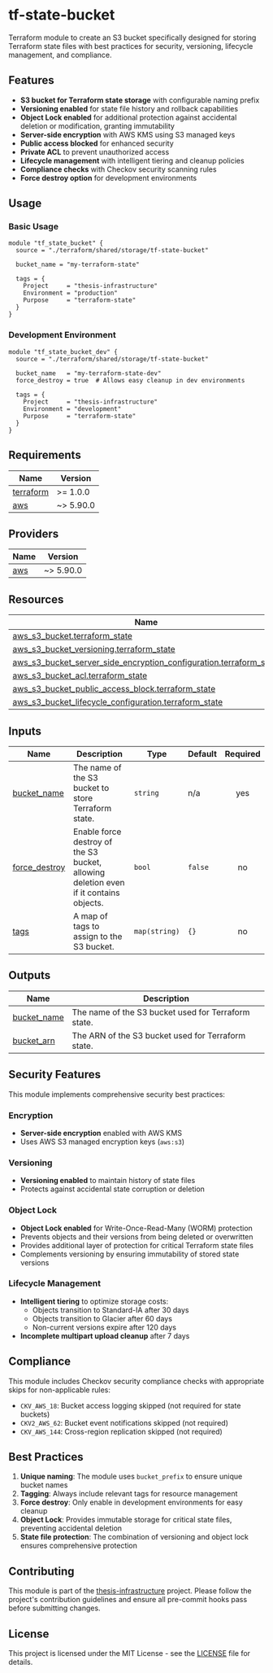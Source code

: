 # tf-state-bucket

Terraform module to create an S3 bucket specifically designed for storing Terraform state files with best practices for security, versioning, lifecycle management, and compliance.

## Features

- **S3 bucket for Terraform state storage** with configurable naming prefix
- **Versioning enabled** for state file history and rollback capabilities
- **Object Lock enabled** for additional protection against accidental deletion or modification, granting immutability
- **Server-side encryption** with AWS KMS using S3 managed keys
- **Public access blocked** for enhanced security
- **Private ACL** to prevent unauthorized access
- **Lifecycle management** with intelligent tiering and cleanup policies
- **Compliance checks** with Checkov security scanning rules
- **Force destroy option** for development environments

## Usage

### Basic Usage

```hcl
module "tf_state_bucket" {
  source = "./terraform/shared/storage/tf-state-bucket"

  bucket_name = "my-terraform-state"

  tags = {
    Project     = "thesis-infrastructure"
    Environment = "production"
    Purpose     = "terraform-state"
  }
}
```

### Development Environment

```hcl
module "tf_state_bucket_dev" {
  source = "./terraform/shared/storage/tf-state-bucket"

  bucket_name   = "my-terraform-state-dev"
  force_destroy = true  # Allows easy cleanup in dev environments

  tags = {
    Project     = "thesis-infrastructure"
    Environment = "development"
    Purpose     = "terraform-state"
  }
}
```

## Requirements

| Name | Version |
|------|---------|
| <a name="requirement_terraform"></a> [terraform](#requirement\_terraform) | >= 1.0.0 |
| <a name="requirement_aws"></a> [aws](#requirement\_aws) | ~> 5.90.0 |

## Providers

| Name | Version |
|------|---------|
| <a name="provider_aws"></a> [aws](#provider\_aws) | ~> 5.90.0 |

## Resources

| Name | Type |
|------|------|
| [aws_s3_bucket.terraform_state](https://registry.terraform.io/providers/hashicorp/aws/latest/docs/resources/s3_bucket) | resource |
| [aws_s3_bucket_versioning.terraform_state](https://registry.terraform.io/providers/hashicorp/aws/latest/docs/resources/s3_bucket_versioning) | resource |
| [aws_s3_bucket_server_side_encryption_configuration.terraform_state](https://registry.terraform.io/providers/hashicorp/aws/latest/docs/resources/s3_bucket_server_side_encryption_configuration) | resource |
| [aws_s3_bucket_acl.terraform_state](https://registry.terraform.io/providers/hashicorp/aws/latest/docs/resources/s3_bucket_acl) | resource |
| [aws_s3_bucket_public_access_block.terraform_state](https://registry.terraform.io/providers/hashicorp/aws/latest/docs/resources/s3_bucket_public_access_block) | resource |
| [aws_s3_bucket_lifecycle_configuration.terraform_state](https://registry.terraform.io/providers/hashicorp/aws/latest/docs/resources/s3_bucket_lifecycle_configuration) | resource |

## Inputs

| Name | Description | Type | Default | Required |
|------|-------------|------|---------|:--------:|
| <a name="input_bucket_name"></a> [bucket\_name](#input\_bucket\_name) | The name of the S3 bucket to store Terraform state. | `string` | n/a | yes |
| <a name="input_force_destroy"></a> [force\_destroy](#input\_force\_destroy) | Enable force destroy of the S3 bucket, allowing deletion even if it contains objects. | `bool` | `false` | no |
| <a name="input_tags"></a> [tags](#input\_tags) | A map of tags to assign to the S3 bucket. | `map(string)` | `{}` | no |

## Outputs

| Name | Description |
|------|-------------|
| <a name="output_bucket_name"></a> [bucket\_name](#output\_bucket\_name) | The name of the S3 bucket used for Terraform state. |
| <a name="output_bucket_arn"></a> [bucket\_arn](#output\_bucket\_arn) | The ARN of the S3 bucket used for Terraform state. |

## Security Features

This module implements comprehensive security best practices:

### Encryption

- **Server-side encryption** enabled with AWS KMS
- Uses AWS S3 managed encryption keys (`aws:s3`)

### Versioning

- **Versioning enabled** to maintain history of state files
- Protects against accidental state corruption or deletion

### Object Lock

- **Object Lock enabled** for Write-Once-Read-Many (WORM) protection
- Prevents objects and their versions from being deleted or overwritten
- Provides additional layer of protection for critical Terraform state files
- Complements versioning by ensuring immutability of stored state versions

### Lifecycle Management

- **Intelligent tiering** to optimize storage costs:
  - Objects transition to Standard-IA after 30 days
  - Objects transition to Glacier after 60 days
  - Non-current versions expire after 120 days
- **Incomplete multipart upload cleanup** after 7 days

## Compliance

This module includes Checkov security compliance checks with appropriate skips for non-applicable rules:

- `CKV_AWS_18`: Bucket access logging skipped (not required for state buckets)
- `CKV2_AWS_62`: Bucket event notifications skipped (not required)
- `CKV_AWS_144`: Cross-region replication skipped (not required)

## Best Practices

1. **Unique naming**: The module uses `bucket_prefix` to ensure unique bucket names
2. **Tagging**: Always include relevant tags for resource management
4. **Force destroy**: Only enable in development environments for easy cleanup
5. **Object Lock**: Provides immutable storage for critical state files, preventing accidental deletion
6. **State file protection**: The combination of versioning and object lock ensures comprehensive protection

## Contributing

This module is part of the [thesis-infrastructure](../../../README.md) project. Please follow the project's contribution guidelines and ensure all pre-commit hooks pass before submitting changes.

## License

This project is licensed under the MIT License - see the [LICENSE](../../../LICENSE) file for details.
